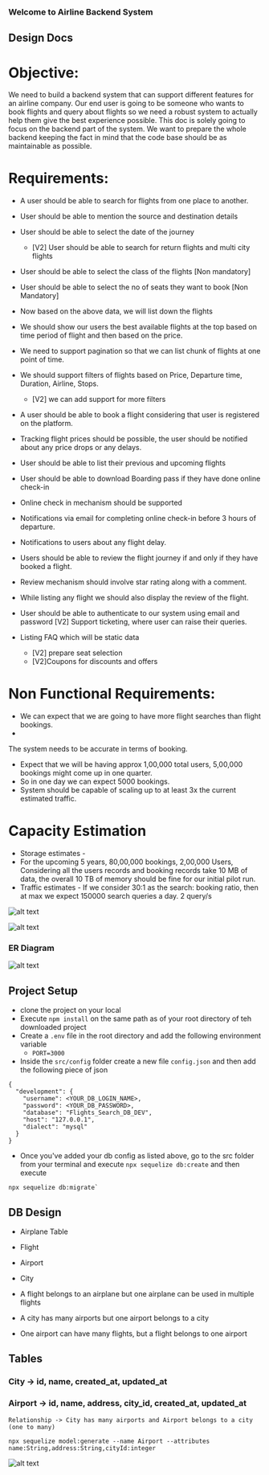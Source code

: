 ### Welcome to Airline Backend System

## Design Docs

# Objective:
We need to build a backend system that can support different features for an airline company. Our end user is going to be someone who wants to book flights and query about flights so we need a robust system to actually help them give the best experience possible. This doc is solely going to focus on the backend part of the system. We want to prepare the whole backend keeping the fact in mind that the code base should be as maintainable as possible.

# Requirements:
- A user should be able to search for flights from one place to another.
- User should be able to mention the source and destination details
- User should be able to select the date of the journey
    - [V2] User should be able to search for return flights and multi city flights
- User should be able to select the class of the flights [Non mandatory]
- User should be able to select the no of seats they want to book [Non Mandatory]
- Now based on the above data, we will list down the flights
- We should show our users the best available flights at the top based on time period of flight and then based on the price.
- We need to support pagination so that we can list chunk of flights at one point of time.
- We should support filters of flights based on Price, Departure time, Duration, Airline, Stops.
    - [V2] we can add support for more filters
- A user should be able to book a flight considering that user is registered on the platform.
- Tracking flight prices should be possible, the user should be notified about any price
drops or any delays.

- User should be able to list their previous and upcoming flights
- User should be able to download Boarding pass if they have done online check-in
- Online check in mechanism should be supported
- Notifications via email for completing online check-in before 3 hours of departure.
- Notifications to users about any flight delay.
- Users should be able to review the flight journey if and only if they have booked a flight.
- Review mechanism should involve star rating along with a comment.
- While listing any flight we should also display the review of the flight.
- User should be able to authenticate to our system using email and password [V2] Support ticketing, where user can raise their queries.
- Listing FAQ which will be static data
    - [V2] prepare seat selection
    - [V2]Coupons for discounts and offers



# Non Functional Requirements:
- We can expect that we are going to have more flight searches than flight bookings.
-
The system needs to be accurate in terms of booking.
- Expect that we will be having approx 1,00,000 total users, 5,00,000 bookings might come up in one quarter.
- So in one day we can expect 5000 bookings.
- System should be capable of scaling up to at least 3x the current estimated traffic.


# Capacity Estimation
- Storage estimates -
- For the upcoming 5 years, 80,00,000 bookings, 2,00,000 Users, Considering all the users records and booking records take 10 MB of data, the overall 10 TB of memory should be fine for our initial pilot run.
- Traffic estimates - If we consider 30:1 as the search: booking ratio, then at max we expect 150000 search queries a day. 2 query/s

![alt text](image.png)

![alt text](image-1.png)


### ER Diagram

![alt text](image-2.png)



## Project Setup
- clone the project on your local
- Execute `npm install` on the same path as of your root directory of teh downloaded project
- Create a `.env` file in the root directory and add the following environment variable
    - `PORT=3000`
- Inside the `src/config` folder create a new file `config.json` and then add the following piece of json

```
{
  "development": {
    "username": <YOUR_DB_LOGIN_NAME>,
    "password": <YOUR_DB_PASSWORD>,
    "database": "Flights_Search_DB_DEV",
    "host": "127.0.0.1",
    "dialect": "mysql"
  }
}

```
- Once you've added your db config as listed above, go to the src folder from your terminal and execute `npx sequelize db:create`
and then execute

```
npx sequelize db:migrate`
```


## DB Design
  - Airplane Table
  - Flight
  - Airport
  - City 

  - A flight belongs to an airplane but one airplane can be used in multiple flights
  - A city has many airports but one airport belongs to a city
  - One airport can have many flights, but a flight belongs to one airport


  
## Tables

### City -> id, name, created_at, updated_at
### Airport -> id, name, address, city_id, created_at, updated_at
    Relationship -> City has many airports and Airport belongs to a city (one to many)
```
npx sequelize model:generate --name Airport --attributes name:String,address:String,cityId:integer
```

![alt text](image-3.png)